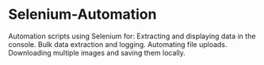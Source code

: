 # Selenium-Automation
Automation scripts using Selenium for:  Extracting and displaying data in the console. Bulk data extraction and logging. Automating file uploads. Downloading multiple images and saving them locally.
